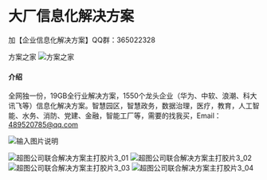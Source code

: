 # 大厂信息化解决方案

加【企业信息化解决方案】QQ群：365022328

方案之家
![方案之家](https://images.gitee.com/uploads/images/2021/0320/234246_d4333721_50619.jpeg "qrcode.jpg")

#### 介绍
全网独一份，19GB全行业解决方案，1550个龙头企业（华为、中软、浪潮、科大讯飞等）信息化解决方案。智慧园区，智慧政务，数据治理，医疗，教育，人工智能、水务、消防、党建、金融，智能工厂等，需要的找我买，Email： 489520785@qq.com

![输入图片说明](https://images.gitee.com/uploads/images/2020/1210/194334_2ac19800_50619.png "1550个大厂信息化解决方案.png")

![超图公司联合解决方案主打胶片3_01](https://images.gitee.com/uploads/images/2020/1210/194401_192c4969_50619.png "超图公司联合解决方案主打胶片3_01.png")
![超图公司联合解决方案主打胶片3_02](https://images.gitee.com/uploads/images/2020/1210/194431_248d984a_50619.png "超图公司联合解决方案主打胶片3_02.png")
![超图公司联合解决方案主打胶片3_03](https://images.gitee.com/uploads/images/2020/1210/194448_516c1172_50619.png "超图公司联合解决方案主打胶片3_03.png")
![超图公司联合解决方案主打胶片3_04](https://images.gitee.com/uploads/images/2020/1210/194504_53e909ff_50619.png "超图公司联合解决方案主打胶片3_04.png")
